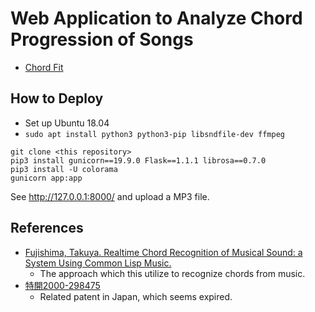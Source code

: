 # Web Application to Analyze Chord Progression of Songs

- [Chord Fit](https://chord.fit/)

## How to Deploy
- Set up Ubuntu 18.04
- `sudo apt install python3 python3-pip libsndfile-dev ffmpeg`


```
git clone <this repository>
pip3 install gunicorn==19.9.0 Flask==1.1.1 librosa==0.7.0
pip3 install -U colorama
gunicorn app:app
```

See http://127.0.0.1:8000/ and upload a MP3 file.


## References
- [Fujishima, Takuya. Realtime Chord Recognition of Musical Sound: a System Using Common Lisp Music.](https://quod.lib.umich.edu/i/icmc/bbp2372.1999.446/--realtime-chord-recognition-of-musical-sound-a-system-using)
    - The approach which this utilize to recognize chords from music.
- [特開2000-298475](https://www.j-platpat.inpit.go.jp/c1800/PU/JP-2000-298475/DE702924E886509630C4BE1EC170643D2703BCAF24666387BCAF978160C604E0/11/ja)
    - Related patent in Japan, which seems expired.

